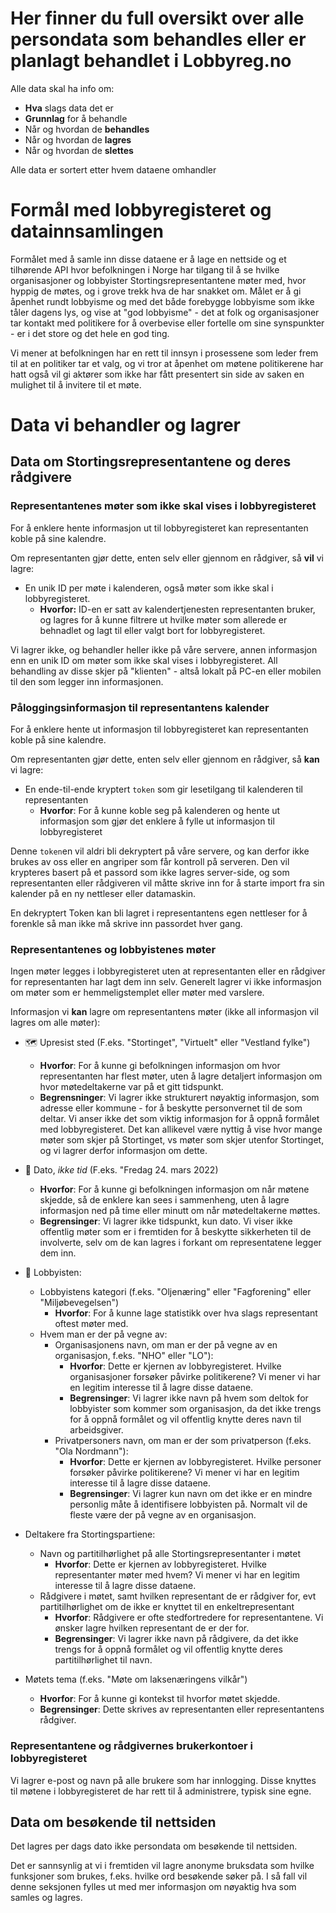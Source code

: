 # Her finner du full oversikt over alle persondata som behandles eller er planlagt behandlet i Lobbyreg.no

Alle data skal ha info om:

- **Hva** slags data det er
- **Grunnlag** for å behandle
- Når og hvordan de **behandles**
- Når og hvordan de **lagres**
- Når og hvordan de **slettes**

Alle data er sortert etter hvem dataene omhandler

# Formål med lobbyregisteret og datainnsamlingen

Formålet med å samle inn disse dataene er å lage en nettside og et tilhørende API hvor befolkningen i Norge har tilgang til å se hvilke organisasjoner og lobbyister Stortingsrepresentantene møter med, hvor hyppig de møtes, og i grove trekk hva de har snakket om. Målet er å gi åpenhet rundt lobbyisme og med det både forebygge lobbyisme som ikke tåler dagens lys, og vise at "god lobbyisme" - det at folk og organisasjoner tar kontakt med politikere for å overbevise eller fortelle om sine synspunkter - er i det store og det hele en god ting. 

Vi mener at befolkningen har en rett til innsyn i prosessene som leder frem til at en politiker tar et valg, og vi tror at åpenhet om møtene politikerene har hatt også vil gi aktører som ikke har fått presentert sin side av saken en mulighet til å invitere til et møte. 

# Data vi behandler og lagrer

## Data om Stortingsrepresentantene og deres rådgivere

### Representantenes møter som ikke skal vises i lobbyregisteret

For å enklere hente informasjon ut til lobbyregisteret kan representanten koble på sine kalendre. 

Om representanten gjør dette, enten selv eller gjennom en rådgiver, så **vil** vi lagre: 

- En unik ID per møte i kalenderen, også møter som ikke skal i lobbyregisteret.
  -  **Hvorfor:** ID-en er satt av kalendertjenesten representanten bruker, og lagres for å kunne filtrere ut hvilke møter som allerede er behnadlet og lagt til eller valgt bort for lobbyregisteret. 

Vi lagrer ikke, og behandler heller ikke på våre servere, annen informasjon enn en unik ID om møter som ikke skal vises i lobbyregisteret. All behandling av disse skjer på "klienten" - altså lokalt på PC-en eller mobilen til den som legger inn informasjonen.

### Påloggingsinformasjon til representantens kalender

For å enklere hente ut informasjon til lobbyregisteret kan representanten koble på sine kalendre. 

Om representanten gjør dette, enten selv eller gjennom en rådgiver, så **kan** vi lagre: 

- En ende-til-ende kryptert `token` som gir lesetilgang til kalenderen til representanten
  - **Hvorfor**: For å kunne koble seg på kalenderen og hente ut informasjon som gjør det enklere å fylle ut informasjon til lobbyregisteret
  
Denne `token`en vil aldri bli dekryptert på våre servere, og kan derfor ikke brukes av oss eller en angriper som får kontroll på serveren. Den vil krypteres basert på et passord som ikke lagres server-side, og som representanten eller rådgiveren vil måtte skrive inn for å starte import fra sin kalender på en ny nettleser eller datamaskin.

En dekryptert Token kan bli lagret i representantens egen nettleser for å forenkle så man ikke må skrive inn passordet hver gang.

### Representantenes og lobbyistenes møter

Ingen møter legges i lobbyregisteret uten at representanten eller en rådgiver for representanten har lagt dem inn selv. Generelt lagrer vi ikke informasjon om møter som er hemmeligstemplet eller møter med varslere.

Informasjon vi **kan** lagre om representantens møter (ikke all informasjon vil lagres om alle møter):

- 🗺️ Upresist sted (F.eks. "Stortinget", "Virtuelt" eller "Vestland fylke")
  - **Hvorfor**: For å kunne gi befolkningen informasjon om hvor representanten har flest møter, uten å lagre detaljert informasjon om hvor møtedeltakerne var på et gitt tidspunkt.
  - **Begrensninger**: Vi lagrer ikke strukturert nøyaktig informasjon, som adresse eller kommune - for å beskytte personvernet til de som deltar. Vi anser ikke det som viktig informasjon for å oppnå formålet med lobbyregisteret. Det kan allikevel være nyttig å vise hvor mange møter som skjer på Stortinget, vs møter som skjer utenfor Stortinget, og vi lagrer derfor informasjon om dette.

- 📆 Dato, _ikke tid_ (F.eks. "Fredag 24. mars 2022)
  - **Hvorfor**: For å kunne gi befolkningen informasjon om når møtene skjedde, så de enklere kan sees i sammenheng, uten å lagre informasjon ned på time eller minutt om når møtedeltakerne møttes.
  - **Begrensinger**: Vi lagrer ikke tidspunkt, kun dato. Vi viser ikke offentlig møter som er i fremtiden for å beskytte sikkerheten til de involverte, selv om de kan lagres i forkant om representatene legger dem inn.

- 🧔 Lobbyisten:
  - Lobbyistens kategori (f.eks. "Oljenæring" eller "Fagforening" eller "Miljøbevegelsen")
    - **Hvorfor**: For å kunne lage statistikk over hva slags representant oftest møter med.
  - Hvem man er der på vegne av: 
    - Organisasjonens navn, om man er der på vegne av en organisasjon, f.eks. "NHO" eller "LO"):
      - **Hvorfor**: Dette er kjernen av lobbyregisteret. Hvilke organisasjoner forsøker påvirke politikerene?  Vi mener vi har en legitim interesse til å lagre disse dataene.
      - **Begrensinger**: Vi lagrer ikke navn på hvem som deltok for lobbyister som kommer som organisasjon, da det ikke trengs for å oppnå formålet og vil offentlig knytte deres navn til arbeidsgiver.
    - Privatpersoners navn, om man er der som privatperson (f.eks. "Ola Nordmann"):
      - **Hvorfor**: Dette er kjernen av lobbyregisteret. Hvilke personer forsøker påvirke politikerene?  Vi mener vi har en legitim interesse til å lagre disse dataene.
      - **Begrensinger**: Vi lagrer kun navn om det ikke er en mindre personlig måte å identifisere lobbyisten på. Normalt vil de fleste være der på vegne av en organisasjon.

- Deltakere fra Stortingspartiene:
  - Navn og partitilhørlighet på alle Stortingsrepresentanter i møtet
    - **Hvorfor**: Dette er kjernen av lobbyregisteret. Hvilke representanter møter med hvem? Vi mener vi har en legitim interesse til å lagre disse dataene.
  - Rådgivere i møtet, samt hvilken representant de er rådgiver for, evt partitilhørlighet om de ikke er knyttet til en enkeltrepresentant
    - **Hvorfor**: Rådgivere er ofte stedfortredere for representantene. Vi ønsker lagre hvilken representant de er der for.
    - **Begrensinger**: Vi lagrer ikke navn på rådgivere, da det ikke trengs for å oppnå formålet og vil offentlig knytte deres partitilhørlighet til navn.

- Møtets tema (f.eks. "Møte om laksenæringens vilkår")
  - **Hvorfor**: For å kunne gi kontekst til hvorfor møtet skjedde. 
  - **Begrensinger**: Dette skrives av representanten eller representantens rådgiver. 


### Representantene og rådgivernes brukerkontoer i lobbyregisteret

Vi lagrer e-post og navn på alle brukere som har innlogging. Disse knyttes til møtene i lobbyregisteret de har rett til å administrere, typisk sine egne.

## Data om besøkende til nettsiden

Det lagres per dags dato ikke persondata om besøkende til nettsiden. 

Det er sannsynlig at vi i fremtiden vil lagre anonyme bruksdata som hvilke funksjoner som brukes, f.eks. hvilke ord besøkende søker på. I så fall vil denne seksjonen fylles ut med mer informasjon om nøyaktig hva som samles og lagres.

